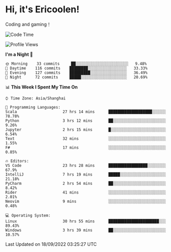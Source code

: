 # Hi, it's Ericoolen!
Coding and gaming！

<!--START_SECTION:waka-->
![Code Time](http://img.shields.io/badge/Code%20Time-394%20hrs%209%20mins-blue)

![Profile Views](http://img.shields.io/badge/Profile%20Views-0-blue)

**I'm a Night 🦉** 

```text
🌞 Morning    33 commits     ██░░░░░░░░░░░░░░░░░░░░░░░   9.48% 
🌆 Daytime    116 commits    ████████░░░░░░░░░░░░░░░░░   33.33% 
🌃 Evening    127 commits    █████████░░░░░░░░░░░░░░░░   36.49% 
🌙 Night      72 commits     █████░░░░░░░░░░░░░░░░░░░░   20.69%

```


📊 **This Week I Spent My Time On** 

```text
⌚︎ Time Zone: Asia/Shanghai

💬 Programming Languages: 
Scala                    27 hrs 14 mins      ███████████████████░░░░░░   78.78% 
Python                   3 hrs 12 mins       ██░░░░░░░░░░░░░░░░░░░░░░░   9.26% 
Jupyter                  2 hrs 15 mins       █░░░░░░░░░░░░░░░░░░░░░░░░   6.54% 
Text                     32 mins             ░░░░░░░░░░░░░░░░░░░░░░░░░   1.55% 
F#                       17 mins             ░░░░░░░░░░░░░░░░░░░░░░░░░   0.85%

🔥 Editors: 
VS Code                  23 hrs 28 mins      █████████████████░░░░░░░░   67.9% 
IntelliJ                 7 hrs 19 mins       █████░░░░░░░░░░░░░░░░░░░░   21.18% 
PyCharm                  2 hrs 54 mins       ██░░░░░░░░░░░░░░░░░░░░░░░   8.42% 
Rider                    41 mins             ░░░░░░░░░░░░░░░░░░░░░░░░░   2.01% 
Neovim                   9 mins              ░░░░░░░░░░░░░░░░░░░░░░░░░   0.48%

💻 Operating System: 
Linux                    30 hrs 55 mins      ██████████████████████░░░   89.43% 
Windows                  3 hrs 39 mins       ██░░░░░░░░░░░░░░░░░░░░░░░   10.57%

```


 Last Updated on 18/09/2022 03:25:27 UTC
<!--END_SECTION:waka-->

